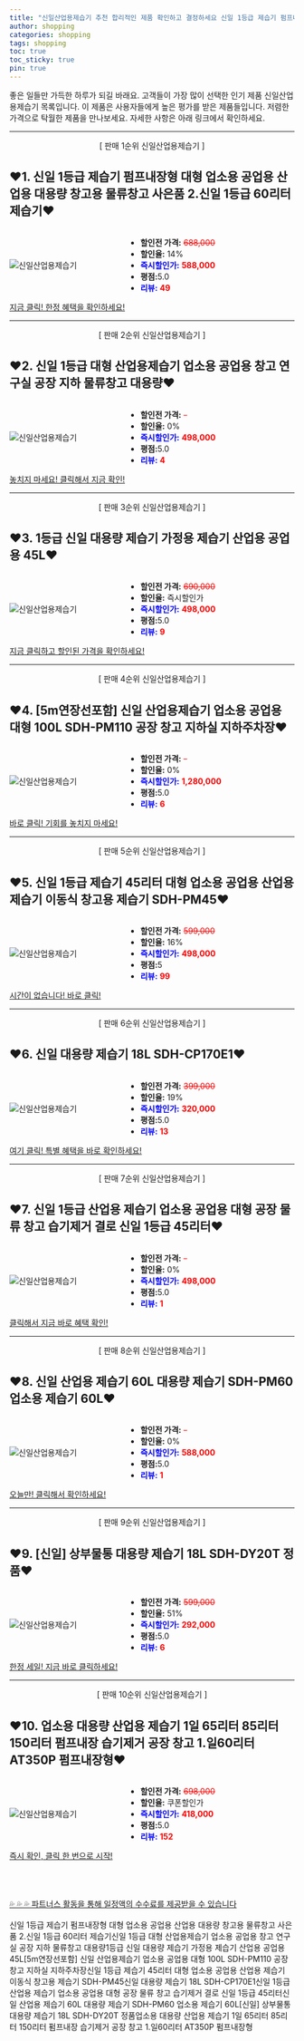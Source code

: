 ```yaml
---
title: "신일산업용제습기 추천 합리적인 제품 확인하고 결정하세요 신일 1등급 제습기 펌프내장형 대형"
author: shopping
categories: shopping
tags: shopping
toc: true
toc_sticky: true
pin: true
---
```

좋은 일들만 가득한 하루가 되길 바래요. 고객들이 가장 많이 선택한 인기 제품 신일산업용제습기 목록입니다. 이 제품은 사용자들에게 높은 평가를 받은 제품들입니다. 저렴한 가격으로 탁월한 제품을 만나보세요. 자세한 사항은 아래 링크에서 확인하세요.

---
<p class="toplist" style="margin: 0 auto; display: block; width: fit-content;">[ 판매 1순위 신일산업용제습기 ]</p>

<h2><strong>❤️1. 신일 1등급 제습기 펌프내장형 대형 업소용 공업용 산업용 대용량 창고용 물류창고 사은품 2.신일 1등급 60리터 제습기❤️</strong></h2>

<div style="display: flex; align-items: center;">
    <div style="flex: 0.4;">
        <img src="https://thumbnail7.coupangcdn.com/thumbnails/remote/230x230ex/image/vendor_inventory/9703/8f11beed40488edef8942dbdc63629ad1d40ab4be49d8c6573665a0c246c.jpg" alt="신일산업용제습기" style="max-width: 100%;">
    </div>
    <div style="flex: 0.6; margin-left: 10px;">
        <ul>
            <li><strong>할인전 가격:</strong> <del style="color: red;">688,000</del></li>
            <li><strong>할인율:</strong> 14%</li>
            <li><span style='color:blue'><strong>즉시할인가:</strong></span> <span style='color:red'><strong>588,000</strong></span></li>
            <li><strong>평점:</strong>5.0</li>
            <li><span style='color:blue'><strong>리뷰:</strong></span> <span style='color:red'><strong>49</strong></span></li>
        </ul>
    </div>
</div>
<div class="center">
    <a href="https://William4Davisa.github.io?lptag=AF9450613&subid=githubio&pageKey=8011622443&traceid=V0-153&itemId=22352663783&vendorItemId=89517884313" class="myButton">
        지금 클릭! 한정 혜택을 확인하세요!
    </a>
</div>


---
<p class="toplist" style="margin: 0 auto; display: block; width: fit-content;">[ 판매 2순위 신일산업용제습기 ]</p>

<h2><strong>❤️2. 신일 1등급 대형 산업용제습기 업소용 공업용 창고 연구실 공장 지하 물류창고 대용량❤️</strong></h2>

<div style="display: flex; align-items: center;">
    <div style="flex: 0.4;">
        <img src="https://thumbnail6.coupangcdn.com/thumbnails/remote/230x230ex/image/vendor_inventory/7a93/26eab591816ec46b064d0ef9d8b6ec4fe356879592fd236014ea08bf80d6.jpg" alt="신일산업용제습기" style="max-width: 100%;">
    </div>
    <div style="flex: 0.6; margin-left: 10px;">
        <ul>
            <li><strong>할인전 가격:</strong> <del style="color: red;">-</del></li>
            <li><strong>할인율:</strong> 0%</li>
            <li><span style='color:blue'><strong>즉시할인가:</strong></span> <span style='color:red'><strong>498,000</strong></span></li>
            <li><strong>평점:</strong>5.0</li>
            <li><span style='color:blue'><strong>리뷰:</strong></span> <span style='color:red'><strong>4</strong></span></li>
        </ul>
    </div>
</div>
<div class="center">
    <a href="https://William4Davisa.github.io?lptag=AF9450613&subid=githubio&pageKey=8024063234&traceid=V0-153&itemId=22423927668&vendorItemId=89834756275" class="myButton">
        놓치지 마세요! 클릭해서 지금 확인!
    </a>
</div>


---
<p class="toplist" style="margin: 0 auto; display: block; width: fit-content;">[ 판매 3순위 신일산업용제습기 ]</p>

<h2><strong>❤️3. 1등급 신일 대용량 제습기 가정용 제습기 산업용 공업용 45L❤️</strong></h2>

<div style="display: flex; align-items: center;">
    <div style="flex: 0.4;">
        <img src="https://thumbnail9.coupangcdn.com/thumbnails/remote/230x230ex/image/vendor_inventory/4ffc/ad82446bdcb2bc0aa71d5d668e1ee58d47abe22a3092e2ca5d246706d976.jpg" alt="신일산업용제습기" style="max-width: 100%;">
    </div>
    <div style="flex: 0.6; margin-left: 10px;">
        <ul>
            <li><strong>할인전 가격:</strong> <del style="color: red;">690,000</del></li>
            <li><strong>할인율:</strong> 즉시할인가</li>
            <li><span style='color:blue'><strong>즉시할인가:</strong></span> <span style='color:red'><strong>498,000</strong></span></li>
            <li><strong>평점:</strong>5.0</li>
            <li><span style='color:blue'><strong>리뷰:</strong></span> <span style='color:red'><strong>9</strong></span></li>
        </ul>
    </div>
</div>
<div class="center">
    <a href="https://William4Davisa.github.io?lptag=AF9450613&subid=githubio&pageKey=7891214295&traceid=V0-153&itemId=21605471385&vendorItemId=88656901545" class="myButton">
        지금 클릭하고 할인된 가격을 확인하세요!
    </a>
</div>


---
<p class="toplist" style="margin: 0 auto; display: block; width: fit-content;">[ 판매 4순위 신일산업용제습기 ]</p>

<h2><strong>❤️4. [5m연장선포함] 신일 산업용제습기 업소용 공업용 대형 100L SDH-PM110 공장 창고 지하실 지하주차장❤️</strong></h2>

<div style="display: flex; align-items: center;">
    <div style="flex: 0.4;">
        <img src="https://thumbnail6.coupangcdn.com/thumbnails/remote/230x230ex/image/vendor_inventory/0ff1/f0ea3d1e5986b28355709d78ba7f59853f69797db2d31e67d3ebe518e173.jpg" alt="신일산업용제습기" style="max-width: 100%;">
    </div>
    <div style="flex: 0.6; margin-left: 10px;">
        <ul>
            <li><strong>할인전 가격:</strong> <del style="color: red;">-</del></li>
            <li><strong>할인율:</strong> 0%</li>
            <li><span style='color:blue'><strong>즉시할인가:</strong></span> <span style='color:red'><strong>1,280,000</strong></span></li>
            <li><strong>평점:</strong>5.0</li>
            <li><span style='color:blue'><strong>리뷰:</strong></span> <span style='color:red'><strong>6</strong></span></li>
        </ul>
    </div>
</div>
<div class="center">
    <a href="https://William4Davisa.github.io?lptag=AF9450613&subid=githubio&pageKey=7324723068&traceid=V0-153&itemId=18793591508&vendorItemId=85924603591" class="myButton">
        바로 클릭! 기회를 놓치지 마세요!
    </a>
</div>


---
<p class="toplist" style="margin: 0 auto; display: block; width: fit-content;">[ 판매 5순위 신일산업용제습기 ]</p>

<h2><strong>❤️5. 신일 1등급 제습기 45리터 대형 업소용 공업용 산업용 제습기 이동식 창고용 제습기 SDH-PM45❤️</strong></h2>

<div style="display: flex; align-items: center;">
    <div style="flex: 0.4;">
        <img src="https://thumbnail10.coupangcdn.com/thumbnails/remote/230x230ex/image/vendor_inventory/8d36/2e9607d076446c8b1d2706a5585a4ac29a6031cfac0badb1e2dee2328bf0.jpg" alt="신일산업용제습기" style="max-width: 100%;">
    </div>
    <div style="flex: 0.6; margin-left: 10px;">
        <ul>
            <li><strong>할인전 가격:</strong> <del style="color: red;">599,000</del></li>
            <li><strong>할인율:</strong> 16%</li>
            <li><span style='color:blue'><strong>즉시할인가:</strong></span> <span style='color:red'><strong>498,000</strong></span></li>
            <li><strong>평점:</strong>5</li>
            <li><span style='color:blue'><strong>리뷰:</strong></span> <span style='color:red'><strong>99</strong></span></li>
        </ul>
    </div>
</div>
<div class="center">
    <a href="https://William4Davisa.github.io?lptag=AF9450613&subid=githubio&pageKey=8085569268&traceid=V0-153&itemId=22816035171&vendorItemId=90493390404" class="myButton">
        시간이 없습니다! 바로 클릭!
    </a>
</div>


---
<p class="toplist" style="margin: 0 auto; display: block; width: fit-content;">[ 판매 6순위 신일산업용제습기 ]</p>

<h2><strong>❤️6. 신일 대용량 제습기 18L SDH-CP170E1❤️</strong></h2>

<div style="display: flex; align-items: center;">
    <div style="flex: 0.4;">
        <img src="https://thumbnail6.coupangcdn.com/thumbnails/remote/230x230ex/image/retail/images/2024/06/12/11/3/c38c171f-141e-4502-baf1-d7fd9aa4103c.jpg" alt="신일산업용제습기" style="max-width: 100%;">
    </div>
    <div style="flex: 0.6; margin-left: 10px;">
        <ul>
            <li><strong>할인전 가격:</strong> <del style="color: red;">399,000</del></li>
            <li><strong>할인율:</strong> 19%</li>
            <li><span style='color:blue'><strong>즉시할인가:</strong></span> <span style='color:red'><strong>320,000</strong></span></li>
            <li><strong>평점:</strong>5.0</li>
            <li><span style='color:blue'><strong>리뷰:</strong></span> <span style='color:red'><strong>13</strong></span></li>
        </ul>
    </div>
</div>
<div class="center">
    <a href="https://William4Davisa.github.io?lptag=AF9450613&subid=githubio&pageKey=8161082781&traceid=V0-153&itemId=23267169887&vendorItemId=90299529105" class="myButton">
        여기 클릭! 특별 혜택을 바로 확인하세요!
    </a>
</div>


---
<p class="toplist" style="margin: 0 auto; display: block; width: fit-content;">[ 판매 7순위 신일산업용제습기 ]</p>

<h2><strong>❤️7. 신일 1등급 산업용 제습기 업소용 공업용 대형 공장 물류 창고 습기제거 결로 신일 1등급 45리터❤️</strong></h2>

<div style="display: flex; align-items: center;">
    <div style="flex: 0.4;">
        <img src="https://thumbnail10.coupangcdn.com/thumbnails/remote/230x230ex/image/vendor_inventory/afac/27a210c7e1ab99d1f0b8a748626aab076e6bb68ff8eca749545e93f6447e.jpg" alt="신일산업용제습기" style="max-width: 100%;">
    </div>
    <div style="flex: 0.6; margin-left: 10px;">
        <ul>
            <li><strong>할인전 가격:</strong> <del style="color: red;">-</del></li>
            <li><strong>할인율:</strong> 0%</li>
            <li><span style='color:blue'><strong>즉시할인가:</strong></span> <span style='color:red'><strong>498,000</strong></span></li>
            <li><strong>평점:</strong>5.0</li>
            <li><span style='color:blue'><strong>리뷰:</strong></span> <span style='color:red'><strong>1</strong></span></li>
        </ul>
    </div>
</div>
<div class="center">
    <a href="https://William4Davisa.github.io?lptag=AF9450613&subid=githubio&pageKey=8008403795&traceid=V0-153&itemId=22333091865&vendorItemId=89378387040" class="myButton">
        클릭해서 지금 바로 혜택 확인!
    </a>
</div>


---
<p class="toplist" style="margin: 0 auto; display: block; width: fit-content;">[ 판매 8순위 신일산업용제습기 ]</p>

<h2><strong>❤️8. 신일 산업용 제습기 60L 대용량 제습기 SDH-PM60 업소용 제습기 60L❤️</strong></h2>

<div style="display: flex; align-items: center;">
    <div style="flex: 0.4;">
        <img src="https://thumbnail6.coupangcdn.com/thumbnails/remote/230x230ex/image/vendor_inventory/4ee6/781bfe8ab6048789121e88374d4e1dbbca25f3c6bc3c8994e4598bd5d1f2.jpg" alt="신일산업용제습기" style="max-width: 100%;">
    </div>
    <div style="flex: 0.6; margin-left: 10px;">
        <ul>
            <li><strong>할인전 가격:</strong> <del style="color: red;">-</del></li>
            <li><strong>할인율:</strong> 0%</li>
            <li><span style='color:blue'><strong>즉시할인가:</strong></span> <span style='color:red'><strong>588,000</strong></span></li>
            <li><strong>평점:</strong>5.0</li>
            <li><span style='color:blue'><strong>리뷰:</strong></span> <span style='color:red'><strong>1</strong></span></li>
        </ul>
    </div>
</div>
<div class="center">
    <a href="https://William4Davisa.github.io?lptag=AF9450613&subid=githubio&pageKey=7310516587&traceid=V0-153&itemId=18727391990&vendorItemId=85860053833" class="myButton">
        오늘만! 클릭해서 확인하세요!
    </a>
</div>


---
<p class="toplist" style="margin: 0 auto; display: block; width: fit-content;">[ 판매 9순위 신일산업용제습기 ]</p>

<h2><strong>❤️9. [신일] 상부물통 대용량 제습기 18L SDH-DY20T 정품❤️</strong></h2>

<div style="display: flex; align-items: center;">
    <div style="flex: 0.4;">
        <img src="https://thumbnail8.coupangcdn.com/thumbnails/remote/230x230ex/image/vendor_inventory/7f6c/03c2ed3c6106fd24f7e31edba96bdb1fad99e7940a81302cad251cea40e9.jpg" alt="신일산업용제습기" style="max-width: 100%;">
    </div>
    <div style="flex: 0.6; margin-left: 10px;">
        <ul>
            <li><strong>할인전 가격:</strong> <del style="color: red;">599,000</del></li>
            <li><strong>할인율:</strong> 51%</li>
            <li><span style='color:blue'><strong>즉시할인가:</strong></span> <span style='color:red'><strong>292,000</strong></span></li>
            <li><strong>평점:</strong>5.0</li>
            <li><span style='color:blue'><strong>리뷰:</strong></span> <span style='color:red'><strong>6</strong></span></li>
        </ul>
    </div>
</div>
<div class="center">
    <a href="https://William4Davisa.github.io?lptag=AF9450613&subid=githubio&pageKey=7322497019&traceid=V0-153&itemId=18783814857&vendorItemId=85915128875" class="myButton">
        한정 세일! 지금 바로 클릭하세요!
    </a>
</div>


---
<p class="toplist" style="margin: 0 auto; display: block; width: fit-content;">[ 판매 10순위 신일산업용제습기 ]</p>

<h2><strong>❤️10. 업소용 대용량 산업용 제습기 1일 65리터 85리터 150리터 펌프내장 습기제거 공장 창고 1.일60리터 AT350P 펌프내장형❤️</strong></h2>

<div style="display: flex; align-items: center;">
    <div style="flex: 0.4;">
        <img src="https://thumbnail10.coupangcdn.com/thumbnails/remote/230x230ex/image/vendor_inventory/c173/e314dffb9089dd5d82ca66b7d1d626470acad290604884c02e06f00016aa.jpg" alt="신일산업용제습기" style="max-width: 100%;">
    </div>
    <div style="flex: 0.6; margin-left: 10px;">
        <ul>
            <li><strong>할인전 가격:</strong> <del style="color: red;">698,000</del></li>
            <li><strong>할인율:</strong> 쿠폰할인가</li>
            <li><span style='color:blue'><strong>즉시할인가:</strong></span> <span style='color:red'><strong>418,000</strong></span></li>
            <li><strong>평점:</strong>5.0</li>
            <li><span style='color:blue'><strong>리뷰:</strong></span> <span style='color:red'><strong>152</strong></span></li>
        </ul>
    </div>
</div>
<div class="center">
    <a href="https://William4Davisa.github.io?lptag=AF9450613&subid=githubio&pageKey=6499695881&traceid=V0-153&itemId=14305156262&vendorItemId=86292312754" class="myButton">
        즉시 확인, 클릭 한 번으로 시작!
    </a>
</div>

<br><br><br>[💦 💦 💦 파트너스 활동을 통해 일정액의 수수료를 제공받을 수 있습니다](https://link.coupang.com/a/bcpT2c)<br><br>신일 1등급 제습기 펌프내장형 대형 업소용 공업용 산업용 대용량 창고용 물류창고 사은품 2.신일 1등급 60리터 제습기신일 1등급 대형 산업용제습기 업소용 공업용 창고 연구실 공장 지하 물류창고 대용량1등급 신일 대용량 제습기 가정용 제습기 산업용 공업용 45L[5m연장선포함] 신일 산업용제습기 업소용 공업용 대형 100L SDH-PM110 공장 창고 지하실 지하주차장신일 1등급 제습기 45리터 대형 업소용 공업용 산업용 제습기 이동식 창고용 제습기 SDH-PM45신일 대용량 제습기 18L SDH-CP170E1신일 1등급 산업용 제습기 업소용 공업용 대형 공장 물류 창고 습기제거 결로 신일 1등급 45리터신일 산업용 제습기 60L 대용량 제습기 SDH-PM60 업소용 제습기 60L[신일] 상부물통 대용량 제습기 18L SDH-DY20T 정품업소용 대용량 산업용 제습기 1일 65리터 85리터 150리터 펌프내장 습기제거 공장 창고 1.일60리터 AT350P 펌프내장형